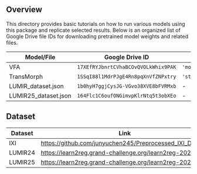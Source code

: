 ## Overview

This directory provides basic tutorials on how to run various models using this package and replicate selected results. Below is an organized list of Google Drive file IDs for downloading pretrained model weights and related files.

|Model/File|Google Drive ID |Dict Key|
|---|---|---|
|VFA| `17XEfRYJbnrtCVhaBCOvQVOLkWhix9PAK` |`'model_state_dict'`|
|TransMorph|`1SSqI88l1MdrPJgE4Rn8pqXnVfZNPxtry`|`'state_dict'`|
|LUMIR_dataset.json|`1b0hyH7ggjCysJG-VGvo38XVE8bFVRMxb`|-|
|LUMIR25_dataset.json|`164Flc1C6oufONGimvpKlrNtq5t3obXEo`|-|

## Dataset

|Dataset|Link|
|---|---|
|IXI| https://github.com/junyuchen245/Preprocessed_IXI_Dataset|
|LUMIR24|https://learn2reg.grand-challenge.org/learn2reg-2024/|
|LUMIR25|https://learn2reg.grand-challenge.org/learn2reg-2025/|